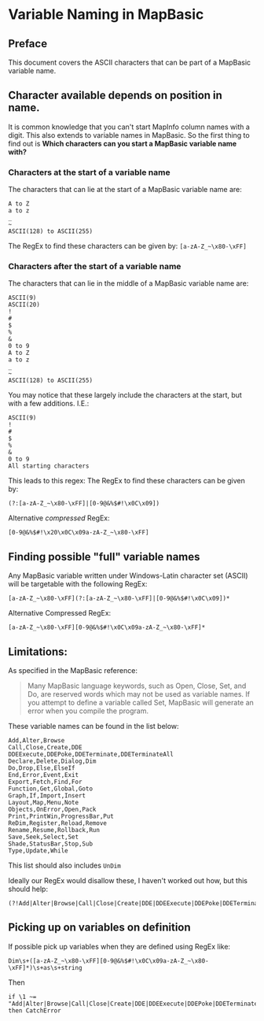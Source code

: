# Variable Naming in MapBasic

## Preface
This document covers the ASCII characters that can be part of a MapBasic variable name.

## Character available depends on position in name.

It is common knowledge that you can't start MapInfo column names with a digit. This also extends to variable names in MapBasic. So the first thing to find out is **Which characters can you start a MapBasic variable name with?**

### Characters at the start of a variable name

The characters that can lie at the start of a MapBasic variable name are:

```
A to Z
a to z
_
~
ASCII(128) to ASCII(255)
```

The RegEx to find these characters can be given by: `[a-zA-Z_~\x80-\xFF]`

### Characters after the start of a variable name

The characters that can lie in the middle of a MapBasic variable name are:

```
ASCII(9)
ASCII(20)
!
#
$
%
&
0 to 9
A to Z
a to z
_
~
ASCII(128) to ASCII(255)
```

You may notice that these largely include the characters at the start, but with a few additions. I.E.:

```
ASCII(9)
!
#
$
%
&
0 to 9
All starting characters
```

This leads to this regex:
The RegEx to find these characters can be given by:

`(?:[a-zA-Z_~\x80-\xFF]|[0-9@&%$#!\x0C\x09])`

Alternative *compressed* RegEx:

`[0-9@&%$#!\x20\x0C\x09a-zA-Z_~\x80-\xFF]`

## Finding possible "full" variable names

Any MapBasic variable written under Windows-Latin character set (ASCII) will be targetable with the following RegEx:

```
[a-zA-Z_~\x80-\xFF](?:[a-zA-Z_~\x80-\xFF]|[0-9@&%$#!\x0C\x09])*
```

Alternative Compressed RegEx:

`[a-zA-Z_~\x80-\xFF][0-9@&%$#!\x0C\x09a-zA-Z_~\x80-\xFF]*`

## Limitations:

As specified in the MapBasic reference:

> Many MapBasic language keywords, such as Open, Close, Set, and Do, are reserved words which may
not be used as variable names. If you attempt to define a variable called Set, MapBasic will generate
an error when you compile the program.

These variable names can be found in the list below:

```
Add,Alter,Browse
Call,Close,Create,DDE
DDEExecute,DDEPoke,DDETerminate,DDETerminateAll
Declare,Delete,Dialog,Dim
Do,Drop,Else,ElseIf
End,Error,Event,Exit
Export,Fetch,Find,For
Function,Get,Global,Goto
Graph,If,Import,Insert
Layout,Map,Menu,Note
Objects,OnError,Open,Pack
Print,PrintWin,ProgressBar,Put
ReDim,Register,Reload,Remove
Rename,Resume,Rollback,Run
Save,Seek,Select,Set
Shade,StatusBar,Stop,Sub
Type,Update,While
```

This list should also includes `UnDim`

Ideally our RegEx would disallow these, I haven't worked out how, but this should help:

```
(?!Add|Alter|Browse|Call|Close|Create|DDE|DDEExecute|DDEPoke|DDETerminate|DDETerminateAll|Declare|Delete|Dialog|Dim|Do|Drop|Else|ElseIf|End|Error|Event|Exit|Export|Fetch|Find|For|Function|Get|Global|Goto|Graph|If|Import|Insert|Layout|Map|Menu|Note|Objects|OnError|Open|Pack|Print|PrintWin|ProgressBar|Put|ReDim|Register|Reload|Remove|Rename|Resume|Rollback|Run|Save|Seek|Select|Set|Shade|StatusBar|Stop|Sub|Type|Update|While|UnDim)
```

## Picking up on variables on definition

If possible pick up variables when they are defined using RegEx like:

`Dim\s+([a-zA-Z_~\x80-\xFF][0-9@&%$#!\x0C\x09a-zA-Z_~\x80-\xFF]*)\s+as\s+string`

Then

```
if \1 ~= "Add|Alter|Browse|Call|Close|Create|DDE|DDEExecute|DDEPoke|DDETerminate|DDETerminateAll|Declare|Delete|Dialog|Dim|Do|Drop|Else|ElseIf|End|Error|Event|Exit|Export|Fetch|Find|For|Function|Get|Global|Goto|Graph|If|Import|Insert|Layout|Map|Menu|Note|Objects|OnError|Open|Pack|Print|PrintWin|ProgressBar|Put|ReDim|Register|Reload|Remove|Rename|Resume|Rollback|Run|Save|Seek|Select|Set|Shade|StatusBar|Stop|Sub|Type|Update|While|UnDim" then CatchError
```
